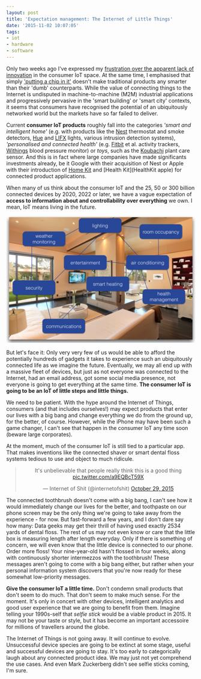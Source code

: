 ```yaml
---
layout: post
title: 'Expectation management: The Internet of Little Things'
date: '2015-11-02 10:07:05'
tags:
- iot
- hardware
- software
---
```


Only two weeks ago I've expressed my [frustration over the apparent lack of innovation](/2015/10/22/where-are-the-consumer-iot-products.html) in the consumer IoT space. At the same time, I emphasised that simply ['putting a chip in it'](http://weputachipinit.tumblr.com) doesn't make traditional products any smarter than their 'dumb' counterparts. While the value of connecting things to the Internet is undisputed in machine-to-machine (M2M) industrial applications and progressively pervasive in the 'smart building' or 'smart city' contexts, it seems that consumers have recognised the potential of an ubiquitously networked world but the markets have so far failed to deliver.

Current **consumer IoT products** roughly fall into the categories *'smart and intelligent home'* (e.g. with products like the [Nest](https://nest.com) thermostat and smoke detectors, [Hue](http://www2.meethue.com) and [LIFX](http://www.lifx.com) lights, various intrusion detection systems), *'personalised and connected health'* (e.g. [Fitbit](https://www.fitbit.com) et al. activity trackers, [Withings](https://www.withings.com) blood pressure monitor) or *toys*, such as the [Koubachi](http://www.koubachi.com) plant care sensor. And this is in fact where large companies have made significants investments already, be it Google with their acquisition of Nest or Apple with their introduction of [Home Kit](https://developer.apple.com/homekit/) and [Health Kit](HealthKit apple) for connected product applications.

When many of us think about the consumer IoT and the 25, 50 or 300 billion connected devices by 2020, 2022 or later, we have a vague expectation of **access to information about and controllability over everything** we own. I mean, IoT means living in the future.

![](/content/images/2015/11/consumer_IoT.jpg)

But let's face it: Only very very few of us would be able to afford the potentially hundreds of gadgets it takes to experience such an ubiquitously connected life as we imagine the future. Eventually, we may all end up with a massive fleet of devices, but just as not everyone was connected to the Internet, had an email address, got some social media presence, not everyone is going to get everything at the same time. **The consumer IoT is going to be an IoT of little steps and little things.**

We need to be patient. With the hype around the Internet of Things, consumers (and that includes ourselves!) may expect products that enter our lives with a big bang and change everything we do from the ground up, for the better, of course. However, while the iPhone may have been such a game changer, I can't see that happen in the consumer IoT any time soon (beware large corporates).

At the moment, much of the consumer IoT is still tied to a particular app. That makes inventions like the connected shaver or smart dental floss systems tedious to use and object to much ridicule.

<center>
<blockquote class="twitter-tweet" lang="en"><p lang="en" dir="ltr">It&#39;s unbelievable that people really think this is a good thing <a href="https://t.co/a9EQBcT59X">pic.twitter.com/a9EQBcT59X</a></p>&mdash; Internet of Shit (@internetofshit) <a href="https://twitter.com/internetofshit/status/659667773052878848">October 29, 2015</a></blockquote> <script async src="//platform.twitter.com/widgets.js" charset="utf-8"></script>
</center>

The connected toothbrush doesn't come with a big bang, I can't see how it would immediately change our lives for the better, and toothpaste on our phone screen may be the only thing we're going to take away from the experience - for now. But fast-forward a few years, and I don't dare say how many: Data geeks may get their thrill of having used exactly 2534 yards of dental floss. The rest of us may not even know or care that the little box is measuring length after length everyday. Only if there is something of concern, we will even know that the little device is connected to our phone. Order more floss! Your nine-year-old hasn't flossed in four weeks, along with continuously shorter intermezzos with the toothbrush! These messages aren't going to come with a big bang either, but rather when your personal information system discovers that you're now ready for these somewhat low-priority messages.

**Give the consumer IoT a little time.** Don't condemn small products that don't seem to do much. That don't seem to make much sense. For the moment. It's only in concert with other devices, intelligent analytics and good user experience that we are going to benefit from them. Imagine telling your 1990s-self that *selfie stick* would be a viable product in 2015. It may not be your taste or style, but it has become an important accessoire for millions of travellers around the globe.

The Internet of Things is not going away. It will continue to evolve. Unsuccessful device species are going to be extinct at some stage, useful and successful devices are going to stay. It's too early to categorically laugh about any connected product idea. We may just not yet comprehend the use cases. And even Mark Zuckerberg didn't see selfie sticks coming, I'm sure.